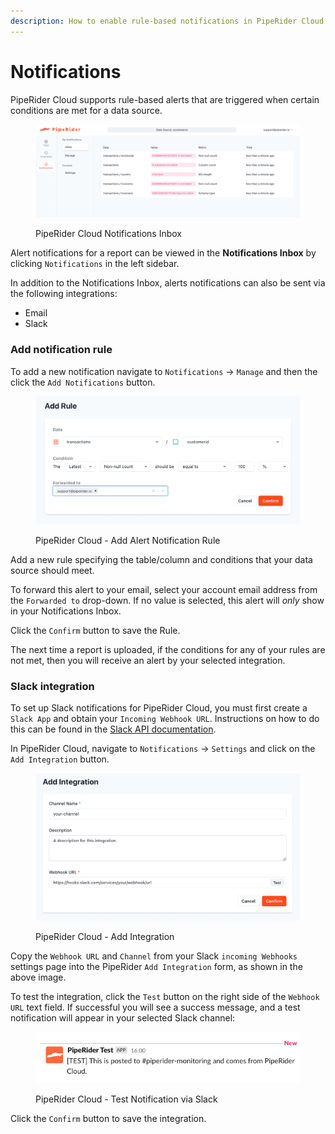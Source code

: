 ```yaml
---
description: How to enable rule-based notifications in PipeRider Cloud
---
```


# Notifications

PipeRider Cloud supports rule-based alerts that are triggered when certain conditions are met for a data source.&#x20;

<figure><img src="../.gitbook/assets/piperider-cloud-notifications-inbox-fs8.png" alt=""><figcaption><p>PipeRider Cloud Notifications Inbox</p></figcaption></figure>

Alert notifications for a report can be viewed in the **Notifications Inbox** by clicking `Notifications` in the left sidebar.

In addition to the Notifications Inbox, alerts notifications can also be sent via the following integrations:

* Email
* Slack

### Add notification rule

To add a new notification navigate to `Notifications` -> `Manage` and then the click the `Add Notifications` button.

<figure><img src="../.gitbook/assets/pioperider-cloud-add-rule-fs8.png" alt=""><figcaption><p>PipeRider Cloud - Add Alert Notification Rule</p></figcaption></figure>

Add a new rule specifying the table/column and conditions that your data source should meet.

To forward this alert to your email, select your account email address from the `Forwarded to` drop-down. If no value is selected, this alert will _only_ show in your Notifications Inbox.

Click the `Confirm` button to save the Rule.

The next time a report is uploaded, if the conditions for any of your rules are not met, then you will receive an alert by your selected integration.&#x20;



### Slack integration&#x20;

To set up Slack notifications for PipeRider Cloud, you must first create a `Slack App` and obtain your `Incoming Webhook URL`. Instructions on how to do this can be found in the [Slack API documentation](https://api.slack.com/messaging/webhooks).

In PipeRider Cloud, navigate to `Notifications` -> `Settings` and click on the `Add Integration` button.&#x20;

<figure><img src="../.gitbook/assets/piperider-cloud-add-integration-fs8 (1).png" alt=""><figcaption><p>PipeRider Cloud - Add Integration</p></figcaption></figure>

Copy the `Webhook URL` and `Channel` from your Slack `incoming Webhooks` settings page into the PipeRider `Add Integration` form, as shown in the above image.

To test the integration, click the `Test` button on the right side of the `Webhook URL` text field. If successful you will see a success message, and a test notification will appear in your selected Slack channel:

<figure><img src="../.gitbook/assets/piperider-notification-test.png" alt=""><figcaption><p>PipeRider Cloud - Test Notification via Slack</p></figcaption></figure>

Click the `Confirm` button to save the integration.

